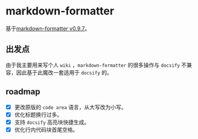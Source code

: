 # markdown-formatter

基于[markdown-formatter v0.9.7](https://github.com/sumnow/markdown-formatter)。

## 出发点

由于我主要用来写个人 `wiki` ，`markdown-formatter` 的很多操作与 `docsify` 不兼容，因此基于此魔改一套适用于 `docsify` 的。

## roadmap

* [x] 更改原版的 `code area` 语言，从大写改为小写。
* [x] 优化标题换行过多。
* [x] 支持 `docsify` 高亮块快捷生成。
* [x] 优化行内代码块首尾空格。
